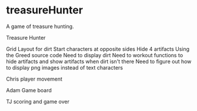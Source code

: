 # treasureHunter
A game of treasure hunting.


Treasure Hunter

Grid Layout for dirt
Start characters at opposite sides
Hide 4 artifacts
Using the Greed source code
Need to display dirt
Need to workout functions to hide artifacts and show artifacts when dirt isn't there
Need to figure out how to display png images instead of text characters



Chris
player movement

Adam 
Game board

TJ
scoring and game over
